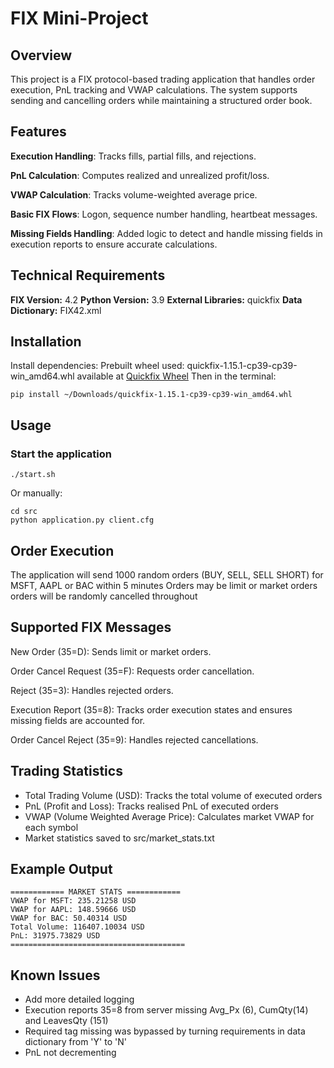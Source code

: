 # FIX Mini-Project

## Overview
This project is a FIX protocol-based trading application that handles order execution, PnL tracking and VWAP calculations. The system supports sending and cancelling orders while maintaining a structured order book.

## Features
**Execution Handling**: Tracks fills, partial fills, and rejections.

**PnL Calculation**: Computes realized and unrealized profit/loss.

**VWAP Calculation**: Tracks volume-weighted average price.

**Basic FIX Flows**: Logon, sequence number handling, heartbeat messages.

**Missing Fields Handling**: Added logic to detect and handle missing fields in execution reports to ensure accurate calculations.

## Technical Requirements
**FIX Version:** 4.2
**Python Version:** 3.9
**External Libraries:** quickfix
**Data Dictionary:** FIX42.xml

## Installation
Install dependencies: 
Prebuilt wheel used: quickfix-1.15.1-cp39-cp39-win_amd64.whl available at [Quickfix Wheel](https://github.com/kazcfz/QuickFIX-prebuilt-wheel)
Then in the terminal:
   ```
   pip install ~/Downloads/quickfix-1.15.1-cp39-cp39-win_amd64.whl
   ```

## Usage
### Start the application
```
./start.sh
```

Or manually:
```
cd src
python application.py client.cfg
```

## Order Execution
The application will send 1000 random orders (BUY, SELL, SELL SHORT) for MSFT, AAPL or BAC within 5 minutes
Orders may be limit or market orders
orders will be randomly cancelled throughout

## Supported FIX Messages

New Order (35=D): Sends limit or market orders.

Order Cancel Request (35=F): Requests order cancellation.

Reject (35=3): Handles rejected orders.

Execution Report (35=8): Tracks order execution states and ensures missing fields are accounted for.

Order Cancel Reject (35=9): Handles rejected cancellations.

## Trading Statistics
- Total Trading Volume (USD): Tracks the total volume of executed orders
- PnL (Profit and Loss): Tracks realised PnL of executed orders
- VWAP (Volume Weighted Average Price): Calculates market VWAP for each symbol
- Market statistics saved to src/market_stats.txt

## Example Output
```
============ MARKET STATS ============
VWAP for MSFT: 235.21258 USD
VWAP for AAPL: 148.59666 USD
VWAP for BAC: 50.40314 USD
Total Volume: 116407.10034 USD
PnL: 31975.73829 USD
=======================================
```

## Known Issues
- Add more detailed logging
- Execution reports 35=8 from server missing Avg_Px (6), CumQty(14) and LeavesQty (151)
- Required tag missing was bypassed by turning requirements in data dictionary from 'Y' to 'N'
- PnL not decrementing

